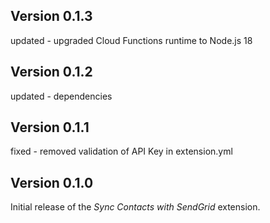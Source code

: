 ## Version 0.1.3

updated - upgraded Cloud Functions runtime to Node.js 18

## Version 0.1.2

updated - dependencies

## Version 0.1.1

fixed - removed validation of API Key in extension.yml

## Version 0.1.0

Initial release of the _Sync Contacts with SendGrid_ extension.